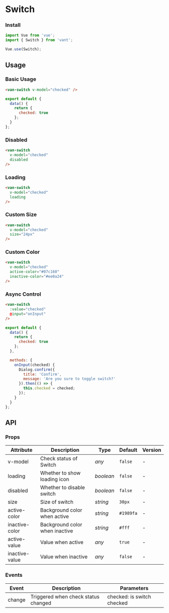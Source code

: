 # Switch

### Install

``` javascript
import Vue from 'vue';
import { Switch } from 'vant';

Vue.use(Switch);
```

## Usage

### Basic Usage

```html
<van-switch v-model="checked" />
```

```javascript
export default {
  data() {
    return {
      checked: true
    };
  }
};  
```

### Disabled

```html
<van-switch
  v-model="checked"
  disabled
/>
```

### Loading

```html
<van-switch
  v-model="checked"
  loading
/>
```

### Custom Size

```html
<van-switch
  v-model="checked"
  size="24px"
/>
```

### Custom Color

```html
<van-switch
  v-model="checked"
  active-color="#07c160"
  inactive-color="#ee0a24"
/>
```

### Async Control

```html
<van-switch
  :value="checked"
  @input="onInput"
/>
```

```js
export default {
  data() {
    return {
      checked: true
    };
  },

  methods: {
    onInput(checked) {
      Dialog.confirm({
        title: 'Confirm',
        message: 'Are you sure to toggle switch?'
      }).then(() => {
        this.checked = checked;
      });
    }
  }
};  
```

## API

### Props

| Attribute | Description | Type | Default | Version |
|------|------|------|------|------|
| v-model | Check status of Switch | *any* | `false` | - |
| loading | Whether to show loading icon | *boolean* | `false` | - |
| disabled | Whether to disable switch | *boolean* | `false` | - |
| size | Size of switch | *string* | `30px` | - |
| active-color | Background color when active | *string* | `#1989fa` | - |
| inactive-color | Background color when inactive | *string* | `#fff` | - |
| active-value | Value when active | *any* | `true` | - |
| inactive-value | Value when inactive | *any* | `false` | - |

### Events

| Event | Description | Parameters |
|------|------|------|
| change | Triggered when check status changed | checked: is switch checked |

